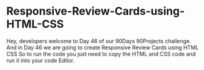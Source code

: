 # Responsive-Review-Cards-using-HTML-CSS
Hey, developers welcome to Day 46 of our 90Days 90Projects challenge. And in Day 46 we are going to create Responsive Review Cards using HTML CSS  So to run the code you just need to copy the HTML and CSS code and run it into your code Editor. 
